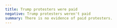 ```yaml
---
title: Trump protesters were paid
negative: Trump protesters weren't paid
summary: There is no evidence of paid protesters.
---
```

